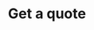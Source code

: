 ---
title: "Get a quote"
layout: "get-a-quote"
draft: false

contact_image: "images/vectors/fido_viajero.jpg"
---